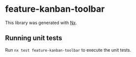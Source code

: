 # feature-kanban-toolbar

This library was generated with [Nx](https://nx.dev).

## Running unit tests

Run `nx test feature-kanban-toolbar` to execute the unit tests.
